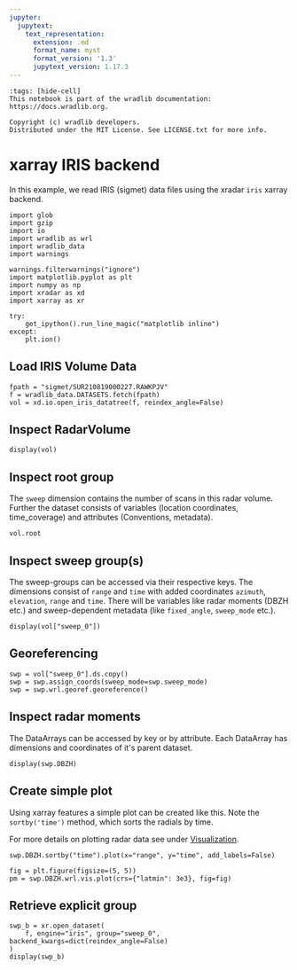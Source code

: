 ```yaml
---
jupyter:
  jupytext:
    text_representation:
      extension: .md
      format_name: myst
      format_version: '1.3'
      jupytext_version: 1.17.3
---
```


```{raw-cell}
:tags: [hide-cell]
This notebook is part of the wradlib documentation: https://docs.wradlib.org.

Copyright (c) wradlib developers.
Distributed under the MIT License. See LICENSE.txt for more info.
```

# xarray IRIS backend

In this example, we read IRIS (sigmet) data files using the xradar `iris` xarray backend.

```{code-cell} python
import glob
import gzip
import io
import wradlib as wrl
import wradlib_data
import warnings

warnings.filterwarnings("ignore")
import matplotlib.pyplot as plt
import numpy as np
import xradar as xd
import xarray as xr

try:
    get_ipython().run_line_magic("matplotlib inline")
except:
    plt.ion()
```

## Load IRIS Volume Data

```{code-cell} python
fpath = "sigmet/SUR210819000227.RAWKPJV"
f = wradlib_data.DATASETS.fetch(fpath)
vol = xd.io.open_iris_datatree(f, reindex_angle=False)
```

## Inspect RadarVolume

```{code-cell} python
display(vol)
```

## Inspect root group

The `sweep` dimension contains the number of scans in this radar volume. Further the dataset consists of variables (location coordinates, time_coverage) and attributes (Conventions, metadata).

```{code-cell} python
vol.root
```

## Inspect sweep group(s)

The sweep-groups can be accessed via their respective keys. The dimensions consist of `range` and `time` with added coordinates `azimuth`, `elevation`, `range` and `time`. There will be variables like radar moments (DBZH etc.) and sweep-dependent metadata (like `fixed_angle`, `sweep_mode` etc.).

```{code-cell} python
display(vol["sweep_0"])
```

## Georeferencing

```{code-cell} python
swp = vol["sweep_0"].ds.copy()
swp = swp.assign_coords(sweep_mode=swp.sweep_mode)
swp = swp.wrl.georef.georeference()
```

## Inspect radar moments

The DataArrays can be accessed by key or by attribute. Each DataArray has dimensions and coordinates of it's parent dataset.

```{code-cell} python
display(swp.DBZH)
```

## Create simple plot

Using xarray features a simple plot can be created like this. Note the `sortby('time')` method, which sorts the radials by time.

For more details on plotting radar data see under [Visualization](../../visualisation/plotting).

```{code-cell} python
swp.DBZH.sortby("time").plot(x="range", y="time", add_labels=False)
```

```{code-cell} python
fig = plt.figure(figsize=(5, 5))
pm = swp.DBZH.wrl.vis.plot(crs={"latmin": 3e3}, fig=fig)
```

## Retrieve explicit group

```{code-cell} python
swp_b = xr.open_dataset(
    f, engine="iris", group="sweep_0", backend_kwargs=dict(reindex_angle=False)
)
display(swp_b)
```
